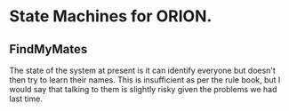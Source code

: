 # State Machines for ORION.

## FindMyMates

The state of the system at present is it can identify everyone but doesn't then try to learn their names.
This is insufficient as per the rule book, but I would say that talking to them is slightly risky given the problems we had last time.